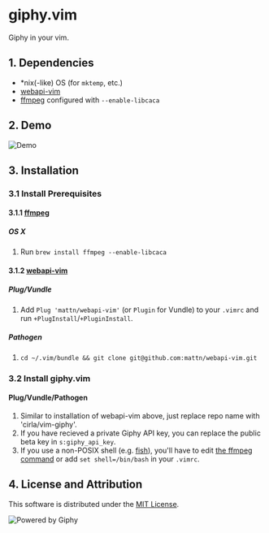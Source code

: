 # giphy.vim

Giphy in your vim.

## 1. Dependencies

* \*nix(-like) OS (for `mktemp`, etc.)
* [webapi-vim](https://github.com/mattn/webapi-vim)
* [ffmpeg](https://www.ffmpeg.org/) configured with `--enable-libcaca`

## 2. Demo

![Demo](https://raw.githubusercontent.com/cirla/vim-giphy/master/demo.gif)

## 3. Installation
### 3.1 Install Prerequisites
#### 3.1.1 [ffmpeg](https://www.ffmpeg.org/)
##### OS X
1. Run `brew install ffmpeg --enable-libcaca`

#### 3.1.2 [webapi-vim](https://github.com/mattn/webapi-vim)
##### Plug/Vundle
1. Add `Plug 'mattn/webapi-vim'` (or `Plugin` for Vundle) to your `.vimrc` and run `+PlugInstall`/`+PluginInstall`.

##### Pathogen
1. `cd ~/.vim/bundle && git clone git@github.com:mattn/webapi-vim.git`

### 3.2 Install giphy.vim
#### Plug/Vundle/Pathogen
1. Similar to installation of webapi-vim above, just replace repo name with 'cirla/vim-giphy'.
2. If you have recieved a private Giphy API key, you can replace the public beta key in `s:giphy_api_key`.
3. If you use a non-POSIX shell (e.g. [fish](https://fishshell.com/)), you'll have to edit [the ffmpeg
   command](https://github.com/cirla/vim-giphy/blob/master/plugin/giphy.vim#L55-L61) or add `set shell=/bin/bash` in
   your `.vimrc`.

## 4. License and Attribution

This software is distributed under the [MIT License](https://raw.githubusercontent.com/cirla/vim-giphy/master/LICENSE).

![Powered by Giphy](https://raw.githubusercontent.com/cirla/vim-giphy/master/powered_by_giphy.gif)

